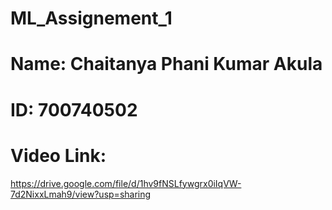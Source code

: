 # ML_Assignement_1

# Name: Chaitanya Phani Kumar Akula 

# ID: 700740502

# Video Link:
https://drive.google.com/file/d/1hv9fNSLfywgrx0iIqVW-7d2NixxLmah9/view?usp=sharing

